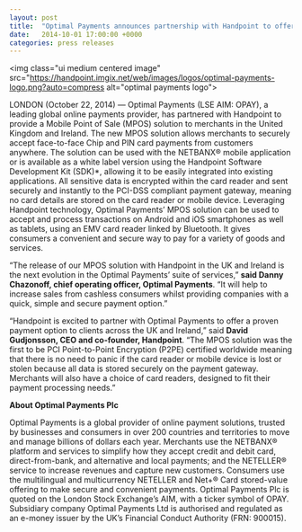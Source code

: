 ```yaml
---
layout: post
title:  "Optimal Payments announces partnership with Handpoint to offer a mobile point of sale solution"
date:   2014-10-01 17:00:00 +0000
categories: press releases
---
```



<img class="ui medium centered image" src="https://handpoint.imgix.net/web/images/logos/optimal-payments-logo.png?auto=compress alt="optimal payments logo">

LONDON (October 22, 2014) — Optimal Payments (LSE AIM: OPAY), a leading global online payments provider, has partnered with Handpoint to provide a Mobile Point of Sale (MPOS) solution to merchants in the United Kingdom and Ireland. The new MPOS solution allows merchants to securely accept face-to-face Chip and PIN card payments from customers anywhere. The solution can be used with the NETBANX® mobile application or is available as a white label version using the Handpoint Software Development Kit (SDK)*, allowing it to be easily integrated into existing applications. All sensitive data is encrypted within the card reader and sent securely and instantly to the PCI-DSS compliant payment gateway, meaning no card details are stored on the card reader or mobile device. Leveraging Handpoint technology, Optimal Payments’ MPOS solution can be used to accept and process transactions on Android and iOS smartphones as well as tablets, using an EMV card reader linked by Bluetooth. It gives consumers a convenient and secure way to pay for a variety of goods and services.

“The release of our MPOS solution with Handpoint in the UK and Ireland is the next evolution in the Optimal Payments’ suite of services,” **said Danny Chazonoff, chief operating officer, Optimal Payments**. “It will help to increase sales from cashless consumers whilst providing companies with a quick, simple and secure payment option.”

“Handpoint is excited to partner with Optimal Payments to offer a proven payment option to clients across the UK and Ireland,” said **David Gudjonsson, CEO and co-founder, Handpoint**. “The MPOS solution was the first to be PCI Point-to-Point Encryption (P2PE) certified worldwide meaning that there is no need to panic if the card reader or mobile device is lost or stolen because all data is stored securely on the payment gateway. Merchants will also have a choice of card readers, designed to fit their payment processing needs.”

**About Optimal Payments Plc**

Optimal Payments is a global provider of online payment solutions, trusted by businesses and consumers in over 200 countries and territories to move and manage billions of dollars each year.  Merchants use the NETBANX® platform and services to simplify how they accept credit and debit card, direct-from-bank, and alternative and local payments; and the NETELLER® service to increase revenues and capture new customers.  Consumers use the multilingual and multicurrency NETELLER and Net+® Card stored-value offering to make secure and convenient payments. Optimal Payments Plc is quoted on the London Stock Exchange’s AIM, with a ticker symbol of OPAY.  Subsidiary company Optimal Payments Ltd is authorised and regulated as an e-money issuer by the UK’s Financial Conduct Authority (FRN: 900015).
